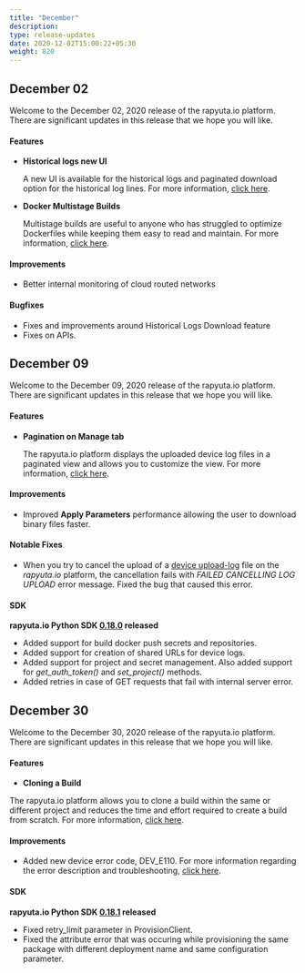 ```yaml
---
title: "December"
description: 
type: release-updates
date: 2020-12-02T15:00:22+05:30
weight: 820
---
```



## December 02
Welcome to the December 02, 2020 release of the rapyuta.io platform. There
are significant updates in this release that we hope you will like.

#### Features
* **Historical logs new UI**

    A new UI is available for the historical logs and paginated download option for the historical log lines. For more information, [click here](/3_how-tos/35_tooling_and_debugging/debugging-logs/).

* **Docker Multistage Builds**

    Multistage builds are useful to anyone who has struggled to optimize Dockerfiles while keeping them easy to read and maintain. For more information, [click here](/5_deep-dives/52_software-development/527_build-recipe/#docker-mulitstage-build-support).

#### Improvements
	
- Better internal monitoring of cloud routed networks


#### Bugfixes

- Fixes and improvements around Historical Logs Download feature
- Fixes on APIs. 

## December 09

Welcome to the December 09, 2020 release of the rapyuta.io platform. There
are significant updates in this release that we hope you will like.

#### Features
* **Pagination on Manage tab**

    The rapyuta.io platform displays the uploaded device log files in a paginated view and allows you to customize the view. For more information, [click here](/3_how-tos/35_tooling_and_debugging/file-management-devices/).


#### Improvements
	
- Improved **Apply Parameters** performance allowing the user to download binary files faster.

#### Notable Fixes

- When you try to cancel the upload of a [device upload-log](/3_how-tos/35_tooling_and_debugging/debugging-logs/#batch-upload) file on the *rapyuta.io* platform, the cancellation fails with *FAILED CANCELLING LOG UPLOAD* error message. Fixed the bug that caused this error.

#### SDK

**rapyuta.io Python SDK [0.18.0](/3_how-tos/35_tooling_and_debugging/rapyuta-io-python-sdk/#installation) released**

- Added support for build docker push secrets and repositories.
- Added support for creation of shared URLs for device logs.
- Added support for project and secret management. Also added support for *get_auth_token()* and *set_project()* methods.
- Added retries in case of GET requests that fail with internal server error.


## December 30

Welcome to the December 30, 2020 release of the rapyuta.io platform. There
are significant updates in this release that we hope you will like.

#### Features

* **Cloning a Build**

The rapyuta.io platform allows you to clone a build within the same or different project and reduces the time and effort required to create a build from scratch. For more information, [click here](/3_how-tos/33_software-development/331_create-builds/#cloning-a-build).

#### Improvements
	
- Added new device error code, DEV_E110. For more information regarding the error description and troubleshooting, [click here](/6_troubleshoot/610_device-onboarding-failure-codes/).


#### SDK

**rapyuta.io Python SDK [0.18.1](/3_how-tos/35_tooling_and_debugging/rapyuta-io-python-sdk/#installation) released**

- Fixed retry_limit parameter in ProvisionClient.
- Fixed the attribute error that was occuring while provisioning the same package with different deployment name and same configuration parameter.

